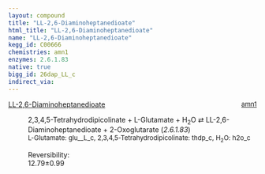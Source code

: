 ```yaml
---
layout: compound
title: "LL-2,6-Diaminoheptanedioate"
html_title: "LL-2,6-Diaminoheptanedioate"
name: "LL-2,6-Diaminoheptanedioate"
kegg_id: C00666
chemistries: amn1
enzymes: 2.6.1.83
native: true
bigg_id: 26dap_LL_c
indirect_via: 
---
```

<dl><dt class='rs-product'><a href='/compounds/C00666' class='link-dark' data-bs-toggle='tooltip' data-bs-html='true' data-bs-title='KEGG: C00666'>LL-2,6-Diaminoheptanedioate</a><span style='float: right; max-width: 40%'><a href='/chemistries/amn1' class='link-dark opacity-50' style='font-size: small; word-wrap: anywhere;'>amn1</a></span></dt><dd><p>2,3,4,5-Tetrahydrodipicolinate + L-Glutamate + H<sub>2</sub>O &#8644; LL-2,6-Diaminoheptanedioate + 2-Oxoglutarate (<i>2.6.1.83</i>)<br /><span style='font-size: small;'><span data-bs-toggle='tooltip' data-bs-html='true' data-bs-title='KEGG: C00025'>L-Glutamate</span>: glu__L_c, <span data-bs-toggle='tooltip' data-bs-html='true' data-bs-title='KEGG: C03972'>2,3,4,5-Tetrahydrodipicolinate</span>: thdp_c, <span data-bs-toggle='tooltip' data-bs-html='true' data-bs-title='KEGG: C00001'>H<sub>2</sub>O</span>: h2o_c</span><br /><div class="reversibility_info">Reversibility: <div class="progress"><div class="progress-bar bg-success" role="progressbar" style="width: 0%" aria-valuenow="0" aria-valuemin="0" aria-valuemax="100"></div></div><span>12.79&plusmn;0.99</span><div class="progress"><div class="progress-bar bg-danger" role="progressbar" style="width: 127.93%" aria-valuenow="12.792643440152483" aria-valuemin="0" aria-valuemax="10"></div></div></div></p><dl></dl></dd></dl>